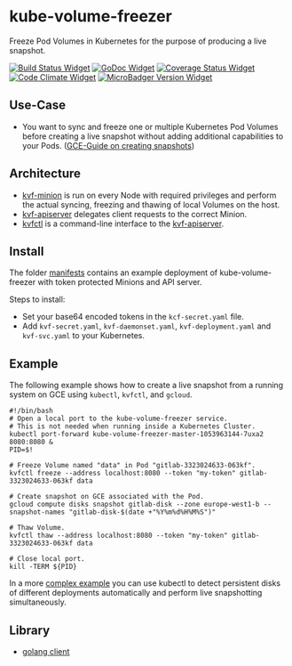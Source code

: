 # kube-volume-freezer
Freeze Pod Volumes in Kubernetes for the purpose of producing a live snapshot.

[![Build Status Widget]][Build Status]
[![GoDoc Widget]][GoDoc]
[![Coverage Status Widget]][Coverage Status]
[![Code Climate Widget]][Code Climate]
[![MicroBadger Version Widget]][MicroBadger Version]

[Build Status]: https://travis-ci.org/wikiwi/kube-volume-freezer
[Build Status Widget]: https://travis-ci.org/wikiwi/kube-volume-freezer.svg?branch=master
[GoDoc]: https://godoc.org/github.com/wikiwi/kube-volume-freezer
[GoDoc Widget]: https://godoc.org/github.com/wikiwi/kube-volume-freezer?status.svg
[Coverage Status]: https://coveralls.io/github/wikiwi/kube-volume-freezer?branch=master
[Coverage Status Widget]: https://coveralls.io/repos/github/wikiwi/kube-volume-freezer/badge.svg?branch=master
[Code Climate]: https://codeclimate.com/github/wikiwi/kube-volume-freezer
[Code Climate Widget]: https://codeclimate.com/github/wikiwi/kube-volume-freezer/badges/gpa.svg
[MicroBadger Version]: http://microbadger.com/#/images/wikiwi/kube-volume-freezer
[MicroBadger Version Widget]: https://images.microbadger.com/badges/version/wikiwi/kube-volume-freezer.svg

## Use-Case
- You want to sync and freeze one or multiple Kubernetes Pod Volumes before creating a live snapshot without adding additional capabilities to your Pods. ([GCE-Guide on creating snapshots](https://cloud.google.com/compute/docs/disks/create-snapshots))

## Architecture
- [kvf-minion](https://github.com/wikiwi/kube-volume-freezer/blob/master/docs/kvf-minion.md) is run on every Node with required privileges and perform the actual syncing, freezing and thawing of local Volumes on the host.
- [kvf-apiserver](https://github.com/wikiwi/kube-volume-freezer/blob/master/docs/kvf-apiserver.md) delegates client requests to the correct Minion.
- [kvfctl](https://github.com/wikiwi/kube-volume-freezer/blob/master/docs/kvfctl.md) is a command-line interface to the [kvf-apiserver](https://github.com/wikiwi/kube-volume-freezer/blob/master/docs/kvf-apiserver.md).

## Install
The folder [manifests](https://github.com/wikiwi/kube-volume-freezer/tree/master/manifests) contains an example deployment of kube-volume-freezer with token protected Minions and API server.

Steps to install:

- Set your base64 encoded tokens in the `kcf-secret.yaml` file.
- Add `kvf-secret.yaml`, `kvf-daemonset.yaml`, `kvf-deployment.yaml` and `kvf-svc.yaml` to your Kubernetes.

## Example
The following example shows how to create a live snapshot from a running system on GCE using `kubectl`, `kvfctl`, and `gcloud`.

    #!/bin/bash
    # Open a local port to the kube-volume-freezer service.
    # This is not needed when running inside a Kubernetes Cluster.
    kubectl port-forward kube-volume-freezer-master-1053963144-7uxa2 8080:8080 &
    PID=$!

    # Freeze Volume named "data" in Pod "gitlab-3323024633-063kf".
    kvfctl freeze --address localhost:8080 --token "my-token" gitlab-3323024633-063kf data

    # Create snapshot on GCE associated with the Pod.
    gcloud compute disks snapshot gitlab-disk --zone europe-west1-b --snapshot-names "gitlab-disk-$(date +"%Y%m%d%H%M%S")"

    # Thaw Volume.
    kvfctl thaw --address localhost:8080 --token "my-token" gitlab-3323024633-063kf data

    # Close local port.
    kill -TERM ${PID}

In a more [complex example](https://gist.github.com/cvle/148440760de3156e7d2394a4c7795193) you can use kubectl to detect persistent disks of different deployments automatically and perform live snapshotting simultaneously.

## Library
  - [golang client](https://godoc.org/github.com/wikiwi/kube-volume-freezer/pkg/client)

